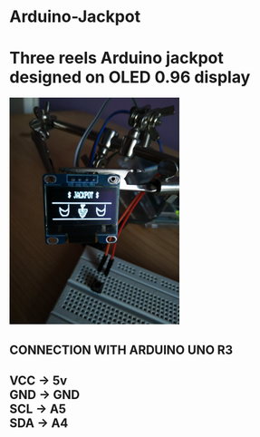 # Arduino-Jackpot
<h1>Three reels Arduino jackpot designed on OLED 0.96 display</h1>
<img src="https://github.com/Adam-Koz/Arduino-Jackpot/blob/main/img/JackpotIMG.jpg" width="300" height="400" />
<h2>CONNECTION WITH ARDUINO UNO R3<h2/>
  VCC -> 5v <br/>
  GND -> GND <br/>
  SCL -> A5 <br/>
  SDA -> A4 <br/>

